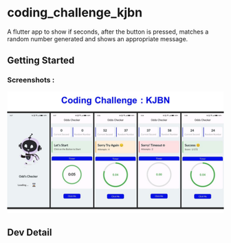 # coding_challenge_kjbn

A flutter app to show if seconds, after the button is pressed, matches a random number generated and shows an appropriate message.
## Getting Started



### Screenshots :
![dark](screenshots/KJBN.jpg)


## Dev Detail


 
 
